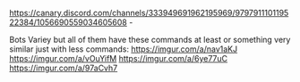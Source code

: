 https://canary.discord.com/channels/333949691962195969/979791110119522384/1056690559034605608 - 

Bots Variey but all of them have these commands at least or something very similar just with less commands: https://imgur.com/a/nav1aKJ https://imgur.com/a/vOuYifM https://imgur.com/a/6ye77uC https://imgur.com/a/97aCvh7
